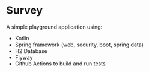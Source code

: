 # Survey

A simple playground application using:

- Kotlin
- Spring framework (web, security, boot, spring data)
- H2 Database
- Flyway
- Github Actions to build and run tests



